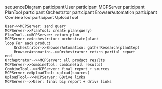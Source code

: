 sequenceDiagram
    participant User
    participant MCPServer
    participant PlanTool
    participant Orchestrator
    participant BrowserAutomation
    participant CombineTool
    participant UploadTool

    User->>MCPServer: send query
    MCPServer->>PlanTool: create plan(query)
    PlanTool-->>MCPServer: return plan
    MCPServer->>Orchestrator: orchestrate(plan)
    loop For each product
        Orchestrator->>BrowserAutomation: gatherResearch(planStep)
        BrowserAutomation-->>Orchestrator: return partial report
    end
    Orchestrator-->>MCPServer: all product results
    MCPServer->>CombineTool: combine(all results)
    CombineTool-->>MCPServer: final report + sources
    MCPServer->>UploadTool: upload(sources)
    UploadTool-->>MCPServer: GDrive links
    MCPServer-->>User: final big report + drive links 